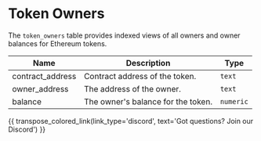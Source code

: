 # Token Owners

The `token_owners` table provides indexed views of all owners and owner balances for Ethereum tokens.

| Name                | Description                                                                 | Type        |
| --------- | --------- | --------------------------------------------------------------------------- |
| contract_address | Contract address of the token. | `text` |
| owner_address | The address of the owner. | `text` |
| balance | The owner's balance for the token. | `numeric` |

{{ transpose_colored_link(link_type='discord', text='Got questions?  Join our Discord') }}
